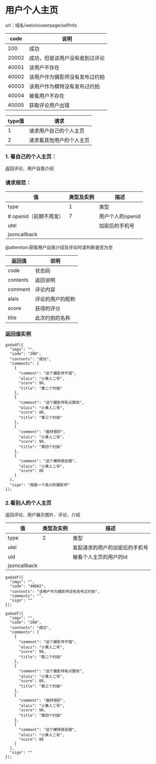 # 用户个人主页

url：域名/weixin/userpage/selfinfo

| code  | 说明              |
| ----- | --------------- |
| 200   | 成功              |
| 20002 | 成功，但是该用户没有收到过评论 |
| 40001 | 该用户不存在          |
| 40002 | 该用户作为摄影师没有发布过约拍 |
| 40003 | 该用户作为模特没有发布过约拍  |
| 40004 | 被看用户不存在         |
| 40005 | 获取评论用户出错        |



| type值 | 请求           |
| ----- | ------------ |
| 1     | 请求用户自己的个人主页  |
| 2     | 请求看其他用户的个人主页 |



### 1.  看自己的个人主页：

返回评论、用户自我介绍

### 请求规范：

| 值               | 类型及实例 | 描述          |
| --------------- | ----- | ----------- |
| type            | 1     | 类型          |
| # openid（前期不用发） | 7     | 用户个人的openid |
| utel            |       | 加密后的手机号     |
| jsoncallback    |       |             |

@attention:获取用户自我介绍及评论时请判断是否为空

| 返回值      | 说明       |
| -------- | -------- |
| code     | 状态码      |
| contents | 返回说明     |
| comment  | 评论内容     |
| alais    | 评论的用户的昵称 |
| score    | 获得的评分    |
| title    | 此次约拍的名称  |

### 返回值实例

```
gadadf({
  "imgs": "", 
  "code": "200", 
  "contents": "成功", 
  "comments": [
    {
      "comment": "这个摄影师不错", 
      "alais": "小黄人二号", 
      "score": 90, 
      "title": "第二个约拍"
    }, 
    {
      "comment": "这个摄影师有点猥琐", 
      "alais": "小黄人二号", 
      "score": 80, 
      "title": "第三个约拍"
    }, 
    {
      "comment": "器材很好", 
      "alais": "小黄人二号", 
      "score": 90, 
      "title": "第四个约拍"
    }, 
    {
      "comment": "这个模特很会摆", 
      "alais": "小黄人二号", 
      "score": 80
    }
  ], 
  "sign": "我是一个高兴的摄影师"
});
```

### 2.看别人的个人主页

返回评论、用户展示图片、评论、介绍

| 值            | 类型及实例 | 描述              |
| ------------ | ----- | --------------- |
| type         | 2     | 类型              |
| utel         |       | 发起请求的用户的加密后的手机号 |
| uid          |       | 被看个人主页的用户的Id    |
| jsoncallback |       |                 |



```
gadadf({
  "imgs": "", 
  "code": "40002", 
  "contents": "该用户作为摄影师没有发布过约拍", 
  "comments": "", 
  "sign": ""
});
```

```
gadadf({
  "imgs": "", 
  "code": "200", 
  "contents": "成功", 
  "comments": [
    {
      "comment": "这个摄影师不错", 
      "alais": "小黄人二号", 
      "score": 90, 
      "title": "第二个约拍"
    }, 
    {
      "comment": "这个摄影师有点猥琐", 
      "alais": "小黄人二号", 
      "score": 80, 
      "title": "第三个约拍"
    }, 
    {
      "comment": "器材很好", 
      "alais": "小黄人二号", 
      "score": 90, 
      "title": "第四个约拍"
    }, 
    {
      "comment": "这个模特很会摆", 
      "alais": "小黄人二号", 
      "score": 80
    }
  ], 
  "sign": ""
});
```